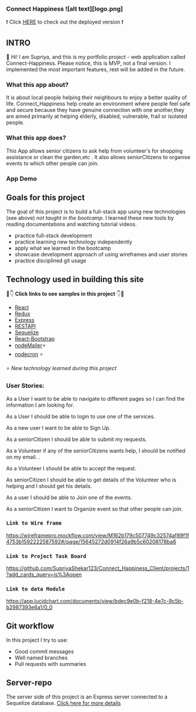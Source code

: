 ### Connect Happiness ![alt text][logo.png]

:exclamation: Click [HERE]() to check out the deployed version :exclamation:

## INTRO

👋 Hi! I am Supriya, and this is my portfolio project - web application called Connect-Happiness. Please notice, this is MVP, not a final version. I implemented the most important features, rest will be added in the future.

### What this app about?

It is about local people helping their neighbours to enjoy a better quality of life. Connect_Happiness help create an environment where people feel safe and secure because they have genuine connection with one another,they are aimed primarily at helping elderly, disabled, vulnerable, frail or isolated people.

### What this app does?

This App allows senior citizens to ask help from volunteer's for shopping assistance or clean the garden,etc .
It also allows seniorCitizens to organise events to which other people can join.

### App Demo

## Goals for this project

The goal of this project is to build a full-stack app using new technologies (see above) _not taught in the bootcamp_. I learned these new tools by reading documentations and watching tutorial videos.

- practice full-stack development
- practice learning new technology independently
- apply what we learned in the bootcamp
- showcase development approach of using wireframes and user stories
- practice disciplined git usage

## Technology used in building this site

:eyes::point_down: **Click links to see samples in this project** :point_down::eyes:

- [React](https://github.com/SupriyaShekar123/Connect_Happiness_Client/blob/development/src/App.js)
- [Redux](https://github.com/SupriyaShekar123/Connect_Happiness_Client/tree/development/src/store)
- [Express](https://github.com/SupriyaShekar123/Connect_Happiness_Server/blob/master/index.js)
- [RESTAPI](https://github.com/SupriyaShekar123/Connect_Happiness_Server/tree/master/routers)
- [Sequelize](https://github.com/SupriyaShekar123/Connect_Happiness_Server/tree/master/migrations)
- [React-Bootstrap](https://github.com/SupriyaShekar123/Connect_Happiness_Client/blob/development/src/pages/Login/index.js)
- [nodeMailer](https://github.com/SupriyaShekar123/Connect_Happiness_Server/blob/master/routers/nodeMailer.js):star:
- [nodecron](https://github.com/SupriyaShekar123/Connect_Happiness_Server/blob/master/index.js) :star:

:star: _New technology learned during this project_

### User Stories:

As a User I want to be able to navigate to different pages so I can find the information I am looking for.

As a User I should be able to login to use one of the services.

As a new user I want to be able to Sign Up.

As a seniorCitizen I should be able to submit my requests.

As a Volunteer if any of the seniorCitizens wants help, I should be notified on my email. .

As a Volunteer I should be able to accept the request.

As seniorCitizen I should be able to get details of the Volunteer who is helping and I should get his details.

As a user I should be able to Join one of the events.

As a seniorCitizen I want to Organize event so that other people can join.

### `Link to Wire frame`

https://wireframepro.mockflow.com/view/M162b179c507749c32574af89f1f4753b1592222587592#/page/15645272d0914f26a9b5c60208178ba6

### `Link to Project Task Board`

https://github.com/SupriyaShekar123/Connect_Happiness_Client/projects/1?add_cards_query=is%3Aopen

### `Link to data Module`

https://app.lucidchart.com/documents/view/bdec9e0b-f218-4e7c-9c5b-b2987393e6a1/0_0

## Git workflow

In this project I try to use:

- Good commit messages
- Well named branches
- Pull requests with summaries

## Server-repo

The server side of this project is an Express server connected to a Sequelize database. [Click here for more details](https://github.com/SupriyaShekar123/Connect_Happiness_Server)
